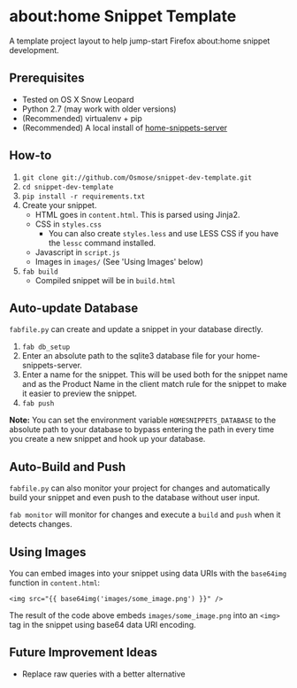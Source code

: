 # about:home Snippet Template

A template project layout to help jump-start Firefox about:home snippet
development.

## Prerequisites

* Tested on OS X Snow Leopard
* Python 2.7 (may work with older versions)
* (Recommended) virtualenv + pip
* (Recommended) A local install of [home-snippets-server][]

[home-snippets-server]: https://github.com/lmorchard/home-snippets-server

## How-to

1. `git clone git://github.com/Osmose/snippet-dev-template.git`
2. `cd snippet-dev-template`
3. `pip install -r requirements.txt`
4. Create your snippet.
   * HTML goes in `content.html`. This is parsed using Jinja2.
   * CSS in `styles.css`
     * You can also create `styles.less` and use LESS CSS if you have the
       `lessc` command installed.
   * Javascript in `script.js`
   * Images in `images/` (See 'Using Images' below)
4. `fab build`
   * Compiled snippet will be in `build.html`

## Auto-update Database

`fabfile.py` can create and update a snippet in your database directly.

1. `fab db_setup`
2. Enter an absolute path to the sqlite3 database file for your
   home-snippets-server.
3. Enter a name for the snippet. This will be used both for the snippet name
   and as the Product Name in the client match rule for the snippet to make it
   easier to preview the snippet.
3. `fab push`

**Note:** You can set the environment variable `HOMESNIPPETS_DATABASE` to the
absolute path to your database to bypass entering the path in every time you
create a new snippet and hook up your database.

## Auto-Build and Push

`fabfile.py` can also monitor your project for changes and automatically build your snippet and even push to the database without user input.

`fab monitor` will monitor for changes and execute a `build` and `push` when it detects changes.

## Using Images

You can embed images into your snippet using data URIs with the `base64img` function in `content.html`:

```jinja2
<img src="{{ base64img('images/some_image.png') }}" />
```

The result of the code above embeds `images/some_image.png` into an `<img>` tag in the snippet using base64 data URI encoding.

## Future Improvement Ideas

* Replace raw queries with a better alternative
